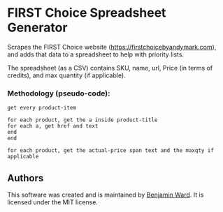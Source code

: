 # FIRST Choice Spreadsheet Generator

Scrapes the FIRST Choice website (https://firstchoicebyandymark.com), and adds that data to a spreadsheet to help with priority lists.

The spreadsheet (as a CSV) contains SKU, name, url, Price (in terms of credits), and max quantity (if applicable).

### Methodology (pseudo-code):

```
get every product-item

for each product, get the a inside product-title
for each a, get href and text
end
end

for each product, get the actual-price span text and the maxqty if applicable
```

##

## Authors

This software was created and is maintained by [Benjamin Ward](https://github.com/WardBenjamin). It is licensed under the MIT license.

